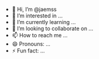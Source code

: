 - 👋 Hi, I’m @jaemss
- 👀 I’m interested in ...
- 🌱 I’m currently learning ...
- 💞️ I’m looking to collaborate on ...
- 📫 How to reach me ...
- 😄 Pronouns: ...
- ⚡ Fun fact: ...

<!---
jaemss/jaemss is a ✨ special ✨ repository because its `README.md` (this file) appears on your GitHub profile.
You can click the Preview link to take a look at your changes.
--->
